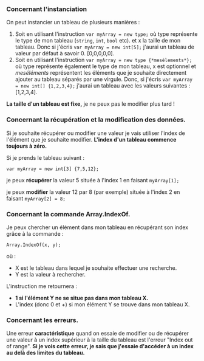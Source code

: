 ### Concernant l'instanciation

On peut instancier un tableau de plusieurs manières :

1. Soit en utilisant l'instruction `var myArray = new type;` où type représente le type de mon tableau (`string`, `int`, `bool` etc). et x la taille de mon tableau. Donc si j'écris `var myArray = new int[5];` j'aurai un tableau de valeur par défaut à savoir 0. [0,0,0,0,0].
2. Soit en utilisant l'instruction `var myArray = new type {*mesélements*};` où type représente également le type de mon tableau, x est optionnel et *meséléments* représentent les éléments que je souhaite directement ajouter au tableau séparés par une virgule. Donc, si j'écris `var myArray = new int[] {1,2,3,4};` j'aurai un tableau avec les valeurs suivantes : [1,2,3,4].

**La taille d'un tableau est fixe,** je ne peux pas le modifier plus tard !

### Concernant la récupération et la modification des données.

Si je souhaite récupérer ou modifier une valeur je vais utiliser l'index de l'élément que je souhaite modifier. **L'index d'un tableau commence toujours à zéro.**

Si je prends le tableau suivant :

`var myArray = new int[3] {7,5,12};`

je peux **récupérer** la valeur 5 située à l'index 1 en faisant `myArray[1];`

je peux **modifier** la valeur 12 par 8 (par exemple) située à l'index 2 en faisant `myArray[2] = 8;`

### Concernant la commande Array.IndexOf.

Je peux chercher un élément dans mon tableau en récupérant son index grâce à la commande :

`Array.IndexOf(x, y);`

où :

- X est le tableau dans lequel je souhaite effectuer une recherche.
- Y est la valeur à rechercher.

L'instruction me retournera :

- **1 si l'élément Y ne se situe pas dans mon tableau X.**
- L'index (donc 0 et +) si mon élément Y se trouve dans mon tableau X.

### Concernant les erreurs.

Une erreur **caractéristique** quand on essaie de modifier ou de récupérer une valeur à un index supérieur à la taille du tableau est l'erreur "Index out of range". **Si je vois cette erreur, je sais que j'essaie d'accéder à un index au delà des limites du tableau.**